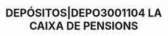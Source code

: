 ---
layout: asset
title: DEPÓSITOS|DEPO3001104 LA                                CAIXA DE PENSIONS
isin: DEPO3001104
---